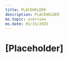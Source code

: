 ```yaml
---
title: PLACEHOLDER
description: PLACEHOLDER
ms.topic: overview
ms.date: 05/15/2025
---
```

# [Placeholder]